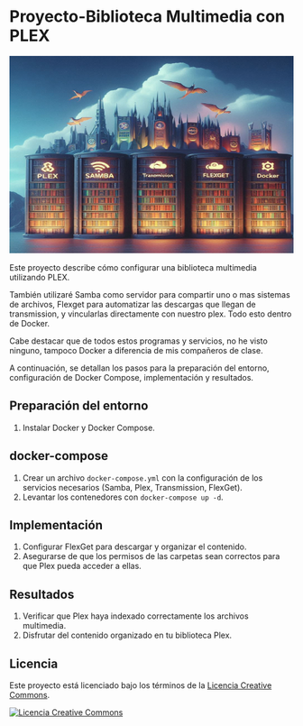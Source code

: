 # Proyecto-Biblioteca Multimedia con PLEX

<img src="IMG/conjunto.jpg" alt="Proyecto" width="900" height="350"/>

Este proyecto describe cómo configurar una biblioteca multimedia utilizando PLEX. 

También utilizaré Samba como servidor para compartir uno o mas sistemas de archivos, Flexget para automatizar las descargas que llegan de transmission, y vincularlas directamente con nuestro plex. Todo esto dentro de Docker.

Cabe destacar que de todos estos programas y servicios, no he visto ninguno, tampoco Docker a diferencia de mis compañeros de clase.

A continuación, se detallan los pasos para la preparación del entorno, configuración de Docker Compose, implementación y resultados.

## Preparación del entorno

1. Instalar Docker y Docker Compose.

## docker-compose

1. Crear un archivo `docker-compose.yml` con la configuración de los servicios necesarios (Samba, Plex, Transmission, FlexGet).
2. Levantar los contenedores con `docker-compose up -d`.

## Implementación

1. Configurar FlexGet para descargar y organizar el contenido.
2. Asegurarse de que los permisos de las carpetas sean correctos para que Plex pueda acceder a ellas.

## Resultados

1. Verificar que Plex haya indexado correctamente los archivos multimedia.
2. Disfrutar del contenido organizado en tu biblioteca Plex.

## Licencia

Este proyecto está licenciado bajo los términos de la [Licencia Creative Commons](https://creativecommons.org/licenses/by/4.0/).

[![Licencia Creative Commons](https://licensebuttons.net/l/by/4.0/88x31.png)](https://creativecommons.org/licenses/by/4.0/)


